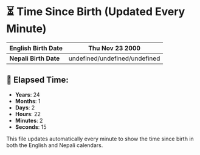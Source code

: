 # ⏳ Time Since Birth (Updated Every Minute)

| **English Birth Date** | Thu Nov 23 2000 |
|------------------------|-------------------------------------|
| **Nepali Birth Date**  | undefined/undefined/undefined                  |

## 📅 Elapsed Time:

- **Years**: 24
- **Months**: 1
- **Days**: 2
- **Hours**: 22
- **Minutes**: 2
- **Seconds**: 15

This file updates automatically every minute to show the time since birth in both the English and Nepali calendars.